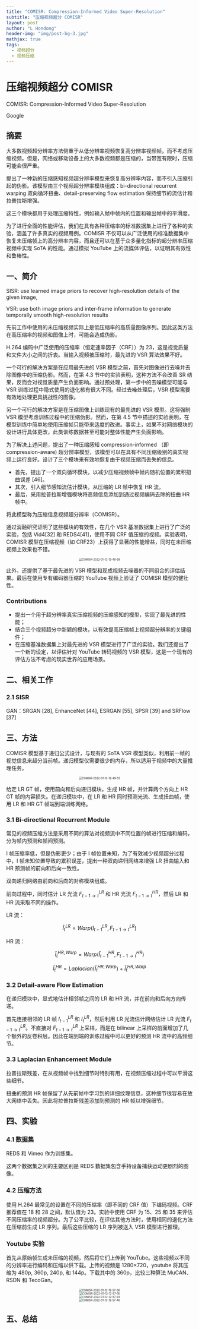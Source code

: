```yaml
---
title: "COMISR: Compression-Informed Video Super-Resolution"
subtitle: "压缩视频超分 COMISR"
layout: post
author: "L Hondong"
header-img: "img/post-bg-3.jpg"
mathjax: true
tags:
  - 视频超分
  - 视频压缩
---
```


# 压缩视频超分 COMISR

COMISR: Compression-Informed Video Super-Resolution

Google

## 摘要

大多数视频超分辨率方法侧重于从低分辨率视频恢复高分辨率视频帧，而不考虑压缩视频。但是，网络或移动设备上的大多数视频都是压缩的，当带宽有限时，压缩可能会很严重。

提出了一种新的压缩感知视频超分辨率模型来恢复高分辨率内容，而不引入压缩引起的伪影。该模型由三个视频超分辨率模块组成：bi-directional recurrent warping 双向循环扭曲、detail-preserving flow estimation 保持细节的流估计和拉普拉斯增强。

这三个模块都用于处理压缩特性，例如输入帧中帧内的位置和输出帧中的平滑度。

为了进行全面的性能评估，我们在具有各种压缩率的标准数据集上进行了各种的实验，涵盖了许多真实的视频用例。COMISR 不仅可以从广泛使用的标准数据集中恢复未压缩帧上的高分辨率内容，而且还可以在基于众多量化指标的超分辨率压缩视频中实现 SoTA 的性能。通过模拟 YouTube 上的流媒体评估，以证明其有效性和鲁棒性。

## 一、简介

SISR: use learned image priors to recover high-resolution details of the given image,

VSR: use both image priors and inter-frame information to generate temporally smooth high-resolution results

先前工作中使用的未压缩视频实际上是低压缩率的高质量图像序列。因此这类方法在高压缩率的视频和图像上时，可能会造成伪影。

H.264 编码中广泛使用的压缩率（恒定速率因子（CRF））为 23，这是视觉质量和文件大小之间的折衷。当输入视频被压缩时，最先进的 VSR 算法效果不好。

一个可行的解决方案是在应用最先进的 VSR 模型之前，首先对图像进行去噪并去除图像中的压缩伪影。然而，在第 4.3 节中的实验表明，这种方法不会改善 SR 结果，反而会对视觉质量产生负面影响。通过预处理，第一步中的去噪模型可能与 VSR 训练过程中隐式使用的退化核有很大不同。经过去噪处理后，VSR 模型需要有效地处理更具挑战性的图像。

另一个可行的解决方案是在压缩图像上训练现有的最先进的 VSR 模型。这将强制 VSR 模型考虑训练过程中的压缩伪影。然而，在第 4.5 节中描述的实验表明，在模型训练中简单地使用压缩帧只能带来适度的改进。事实上，如果不对网络模块的设计进行具体更改，此类训练数据甚至可能对整体性能产生负面影响。

为了解决上述问题，提出了一种压缩感知 compression-informed （即 compression-aware) 超分辨率模型，该模型可以在具有不同压缩级别的真实视频上运行良好。设计了三个模块来有效地恢复由于视频压缩而丢失的信息。

- 首先，提出了一个双向循环模块，以减少压缩视频帧中帧内随机位置的累积扭曲误差 [46]。
- 其次，引入细节感知流估计模块，从压缩的 LR 帧中恢复 HR 流。
- 最后，采用拉普拉斯增强模块将高频信息添加到通过视频编码去除的扭曲 HR 帧中。

将此模型称为压缩信息视频超分辨率（COMISR）。

通过消融研究证明了这些模块的有效性，在几个 VSR 基准数据集上进行了广泛的实验，包括 Vid4[32] 和 REDS4[41]，使用不同 CRF 值压缩的视频。实验表明，COMISR 模型在压缩视频（如 CRF23）上获得了显著的性能增益，同时在未压缩视频上效果也不错。

<div align=center><img src="/assets/COMISR-2022-01-12-12-48-58.png" alt="COMISR-2022-01-12-12-48-58" style="zoom:50%;" /></div>

此外，还提供了基于最先进的 VSR 模型和现成视频去噪器的不同组合的评估结果。最后在使用专有编码器压缩的 YouTube 视频上验证了 COMISR 模型的健壮性。

### Contributions

- 提出一个用于超分辨率真实压缩视频的压缩感知的模型，实现了最先进的性能；
- 结合三个视频超分中新颖的模块，以有效提高压缩帧上视频超分辨率的关键组件；
- 在压缩基准数据集上对最先进的 VSR 模型进行了广泛的实验。我们还提出了一个新的设定，以评估针对 YouTube 转码视频的 VSR 模型，这是一个现有的评估方法不考虑的现实世界的应用场景。

## 二、相关工作

### 2.1 SISR

GAN：SRGAN [28], EnhanceNet [44], ESRGAN [55], SPSR [39] and SRFlow [37]

## 三、方法

COMISR 模型基于递归公式设计，与现有的 SoTA VSR 模型类似，利用前一帧的视觉信息来超分当前帧。递归模型仅需要很少的内存，所以适用于视频中的大量推理任务。

<div align=center><img src="/assets/COMISR-2022-01-12-12-49-55.png" alt="COMISR-2022-01-12-12-49-55" style="zoom:50%;" /></div>

给定 LR GT 帧，使用前向和后向递归模块，生成 HR 帧，并计算两个方向上 HR GT 帧的内容损失。在递归模块中，在 LR 和 HR 同时预测光流、生成扭曲帧，使用 LR 和 HR GT 帧端到端训练网络。

### 3.1 Bi-directional Recurrent Module

常见的视频压缩方法是采用不同的算法对视频流中不同位置的帧进行压缩和编码，分为帧内预测和帧间预测。

I 帧压缩率低，但是伪影更少；由于 I 帧位置未知，为了有效减少视频超分过程中，I 帧未知位置导致的累积误差，提出一种双向递归网络来增强 LR 扭曲输入和 HR 预测帧的前向和后向一致性。

双向递归网络由前向和后向的对称模块组成。

前向过程中，同时估计 LR 光流 $F^{LR}_{t-1\rightarrow t}$ 和 HR 光流 $F^{HR}_{t-1\rightarrow t}$，然后 LR 和 HR 流采取不同的操作。

LR 流：

$$
\tilde{I}_{t}^{LR}=Warp\left(I_{t-1}^{LR}, F_{t-1 \rightarrow t}^{LR} \right)
$$

HR 流：

$$
\tilde{I}_{t}^{HR,Warp}=Warp\left(\hat{I}_{t-1}^{HR}, F_{t-1\rightarrow t}^{H R} \right)
$$

$$
\tilde{I}_{t}^{HR}=Laplacian\left(\tilde{I}_{t}^{HR,Warp}\right)+\tilde{I}_{t}^{HR,Warp} 
$$

### 3.2 Detail-aware Flow Estimation

在递归模块中，显式地估计相邻帧之间的 LR 和 HR 流，并在前向和后向方向传递。

首先连接相邻的 LR 帧 $I^{LR}_{t-1}$ 和 $I^{LR}_{t}$，然后利用 LR 光流估计网络估计 LR 光流 $F^{LR}_{t-1\rightarrow t}$。不直接对 $F^{LR}_{t-1\rightarrow t}$ 上采样，而是在 bilinear 上采样的前面增加了几个额外的反卷积层。因此在端到端的训练过程中可以更好的预测 HR 流中的高频细节。

### 3.3 Laplacian Enhancement Module

拉普拉斯残差，在从视频帧中找到细节时特别有用，在视频压缩过程中可以平滑这些细节。

扭曲的预测 HR 帧保留了从先前帧中学习到的详细纹理信息，这种细节很容易在放大网络中丢失。因此将拉普拉斯残差添加到预测的 HR 帧以增强细节。

## 四、实验

### 4.1 数据集

REDS 和 Vimeo 作为训练集。

这两个数据集之间的主要区别是 REDS 数据集包含手持设备捕获运动更剧烈的图像。

### 4.2 压缩方法

使用 H.264 最常见的设置在不同的压缩率（即不同的 CRF 值）下编码视频。CRF 推荐值在 18 和 28 之间，默认值为 23。实验中使用 CRF 为 15、25 和 35 来评估不同压缩率的视频超分。为了公平比较，在评估其他方法时，使用相同的退化方法在压缩前生成 LR 序列。最后这些压缩的 LR 序列被送入 VSR 模型进行推理。

### Youtube 实验

首先从原始帧生成未压缩的视频，然后将它们上传到 YouTube。这些视频以不同的分辨率进行编码和压缩以供下载。上传的视频是 1280×720，youtube 将其压缩为 480p, 360p, 240p, 和 144p。下载其中的 360p，比较三种算法 MuCAN、RSDN 和 TecoGan。

<div align=center><img src="/assets/COMISR-2022-01-12-12-57-06.png" alt="COMISR-2022-01-12-12-57-06" style="zoom:50%;" /></div>

<div align=center><img src="/assets/COMISR-2022-01-12-12-57-18.png" alt="COMISR-2022-01-12-12-57-18" style="zoom:50%;" /></div>

<div align=center><img src="/assets/COMISR-2022-01-12-12-57-29.png" alt="COMISR-2022-01-12-12-57-29" style="zoom:50%;" /></div>

<div align=center><img src="/assets/COMISR-2022-01-12-12-57-46.png" alt="COMISR-2022-01-12-12-57-46" style="zoom:50%;" /></div>

## 五、总结

